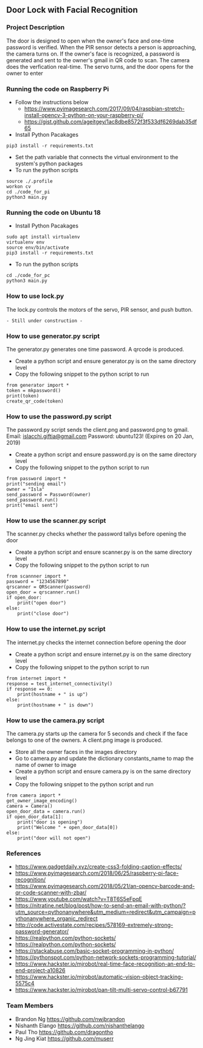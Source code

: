 ## Door Lock with Facial Recognition

### Project Description
The door is designed to open when the owner's face and one-time password is verified. When the PIR 
sensor detects a person is approaching, the camera turns on. If the owner's face is recognized, a 
password is generated and sent to the owner's gmail in QR code to scan. The camera does the 
verfication real-time. The servo turns, and the door opens for the owner to enter


### Running the code on Raspberry Pi
- Follow the instructions below
    - https://www.pyimagesearch.com/2017/09/04/raspbian-stretch-install-opencv-3-python-on-your-raspberry-pi/
    - https://gist.github.com/ageitgey/1ac8dbe8572f3f533df6269dab35df65
- Install Python Pacakages
```
pip3 install -r requirements.txt
```
- Set the path variable that connects the virtual environment to the system's python packages 
- To run the python scripts
```
source ./.profile
workon cv
cd ./code_for_pi
python3 main.py
```

### Running the code on Ubuntu 18
- Install Python Pacakages
```
sudo apt install virtualenv
virtualenv env
source env/bin/activate
pip3 install -r requirements.txt
```
- To run the python scripts
```
cd ./code_for_pc
python3 main.py
```

### How to use lock.py
The lock.py controls the motors of the servo, PIR sensor, and push button.
```
- Still under construction -
```

### How to use generator.py script
The generator.py generates one time password. A qrcode is produced.
- Create a python script and ensure generator.py is on the same directory level
- Copy the following snippet to the python script to run
```
from generator import *
token = mkpassword()
print(token)
create_qr_code(token)
```

### How to use the password.py script
The password.py script sends the client.png and password.png to gmail. Email: islacchi.giftia@gmail.com Password: ubuntu123! (Expires on 20 Jan, 2019)
- Create a python script and ensure password.py is on the same directory level
- Copy the following snippet to the python script to run
```
from password import *
print("sending email")
owner = "Isla"
send_password = Password(owner)
send_password.run()
print("email sent")
```

### How to use the scanner.py script
The scanner.py checks whether the password tallys before opening the door
- Create a python script and ensure scanner.py is on the same directory level
- Copy the following snippet to the python script to run
```
from scannner import *
password = "1234567890"
qrscanner = QRScanner(password)
open_door = qrscanner.run()
if open_door:
    print("open door")
else:
    print("close door")
```

### How to use the internet.py script
The internet.py checks the internet connection before opening the door
- Create a python script and ensure internet.py is on the same directory level
- Copy the following snippet to the python script to run
```
from internet import *
response = test_internet_connectivity()
if response == 0:
    print(hostname + " is up")
else:
    print(hostname + " is down")
```

### How to use the camera.py script
The camera.py starts up the camera for 5 seconds and check if the face belongs to one of the owners. A client.png image is produced.
- Store all the owner faces in the images directory
- Go to camera.py and update the dictionary constants_name to map the name of owner to image
- Create a python script and ensure camera.py is on the same directory level
- Copy the following snippet to the python script and run
```
from camera import *
get_owner_image_encoding()                  
camera = Camera()                          
open_door_data = camera.run()              
if open_door_data[1]:
    print("door is opening")
    print("Welcome " + open_door_data[0])
else:
    print("door will not open")
```

### References
- https://www.gadgetdaily.xyz/create-css3-folding-caption-effects/
- https://www.pyimagesearch.com/2018/06/25/raspberry-pi-face-recognition/
- https://www.pyimagesearch.com/2018/05/21/an-opencv-barcode-and-qr-code-scanner-with-zbar/
- https://www.youtube.com/watch?v=T8T6S5eFpqE
- https://nitratine.net/blog/post/how-to-send-an-email-with-python/?utm_source=pythonanywhere&utm_medium=redirect&utm_campaign=pythonanywhere_organic_redirect
- http://code.activestate.com/recipes/578169-extremely-strong-password-generator/
- https://realpython.com/python-sockets/
- https://realpython.com/python-sockets/
- https://stackabuse.com/basic-socket-programming-in-python/
- https://pythonspot.com/python-network-sockets-programming-tutorial/
- https://www.hackster.io/mjrobot/real-time-face-recognition-an-end-to-end-project-a10826
- https://www.hackster.io/mjrobot/automatic-vision-object-tracking-5575c4
- https://www.hackster.io/mjrobot/pan-tilt-multi-servo-control-b67791

### Team Members
- Brandon Ng https://github.com/nwjbrandon
- Nishanth Elango https://github.com/nishanthelango
- Paul Tho https://github.com/dragontho
- Ng Jing Kiat https://github.com/muserr

